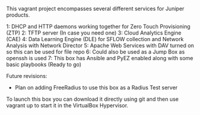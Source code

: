This vagrant project encompasses several different services for Juniper products.

1: DHCP and HTTP daemons working together for Zero Touch Provisioning (ZTP)
2: TFTP server (In case you need one)
3: Cloud Analytics Engine (CAE)
4: Data Learning Engine (DLE) for SFLOW collection and Network Analysis with Network Director
5: Apache Web Services with DAV turned on so this can be used for file repo
6: Could also be used as a Jump Box as openssh is used
7: This box has Ansible and PyEZ enabled along with some basic playbooks (Ready to go)


Future revisions:

- Plan on adding FreeRadius to use this box as a Radius Test server

To launch this box you can download it directly using git and then use vagrant up to start it in the VirtualBox Hypervisor.



